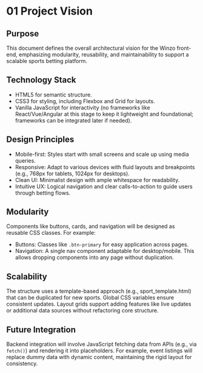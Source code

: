 # 01 Project Vision

## Purpose
This document defines the overall architectural vision for the Winzo front-end, emphasizing modularity, reusability, and maintainability to support a scalable sports betting platform.

## Technology Stack
- HTML5 for semantic structure.
- CSS3 for styling, including Flexbox and Grid for layouts.
- Vanilla JavaScript for interactivity (no frameworks like React/Vue/Angular at this stage to keep it lightweight and foundational; frameworks can be integrated later if needed).

## Design Principles
- Mobile-first: Styles start with small screens and scale up using media queries.
- Responsive: Adapt to various devices with fluid layouts and breakpoints (e.g., 768px for tablets, 1024px for desktops).
- Clean UI: Minimalist design with ample whitespace for readability.
- Intuitive UX: Logical navigation and clear calls-to-action to guide users through betting flows.

## Modularity
Components like buttons, cards, and navigation will be designed as reusable CSS classes. For example:
- Buttons: Classes like `.btn-primary` for easy application across pages.
- Navigation: A single nav component adaptable for desktop/mobile.
This allows dropping components into any page without duplication.

## Scalability
The structure uses a template-based approach (e.g., sport_template.html) that can be duplicated for new sports. Global CSS variables ensure consistent updates. Layout grids support adding features like live updates or additional data sources without refactoring core structure.

## Future Integration
Backend integration will involve JavaScript fetching data from APIs (e.g., via `fetch()`) and rendering it into placeholders. For example, event listings will replace dummy data with dynamic content, maintaining the rigid layout for consistency.